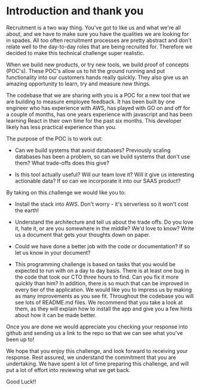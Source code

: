 # Introduction and thank you

Recruitment is a two way thing.  You've got to like us and what we're all about, and we have to make sure you have the qualities we are looking for in spades.  All too often recruitment processes are pretty abstract and don't relate well to the day-to-day roles that are being recruited for.  Therefore we decided to make this technical challenge super realistic.

When we build new products, or try new tools, we build proof of concepts (POC's).  These POC's allow us to hit the ground running and put functionality into our customers hands really quickly.  They also give us an amazing opportunity to learn, try and measure new things.

The codebase that we are sharing with you is a POC for a new tool that we are building to measure employee feedback.  It has been built by one engineer who has experience with AWS, has played with GO on and off for a couple of months, has one years experience with javascript and has been learning React in their own time for the past six months.  This developer likely has less practical experience than you.

The purpose of the POC is to work out:

* Can we build systems that avoid databases?  Previously scaling databases has been a problem, so can we build systems that don't use them?  What trade-offs does this give?

* Is this tool actually useful?  Will our team love it?  Will it give us interesting actionable data?  If so can we incorporate it into our SAAS product?

By taking on this challenge we would like you to:

* Install the stack into AWS.  Don't worry - it's serverless so it won't cost the earth!

* Understand the architecture and tell us about the trade offs.  Do you love it, hate it, or are you somewhere in the middle?  We'd love to know?  Write us a document that gets your thoughts down on paper.

* Could we have done a better job with the code or documentation?  If so let us know in your document?

* This programming challenge is based on tasks that you would be expected to run with on a day to day basis.  There is at least one bug in the code that took our CTO three hours to find.  Can you fix it more quickly than him?  In addition, there is so much that can be improved in every tier of the application.  We would like you to impress us by making as many improvements as you see fit.  Throughout the codebase you will see lots of README.md files.  We recommend that you take a look at them, as they will explain how to install the app and give you a few hints about how it can be made better.

Once you are done we would appreciate you checking your response into github and sending us a link to the repo so that we can see what you've been up to!

We hope that you enjoy this challenge, and look forward to receiving your response.  Rest assured, we understand the commitment that you are undertaking. We have spent a lot of time preparing this challenge, and will put a lot of effort into reviewing what we get back.

Good Luck!!
